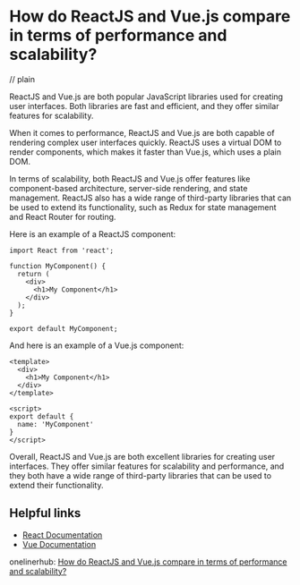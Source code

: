 # How do ReactJS and Vue.js compare in terms of performance and scalability?
// plain

ReactJS and Vue.js are both popular JavaScript libraries used for creating user interfaces. Both libraries are fast and efficient, and they offer similar features for scalability.

When it comes to performance, ReactJS and Vue.js are both capable of rendering complex user interfaces quickly. ReactJS uses a virtual DOM to render components, which makes it faster than Vue.js, which uses a plain DOM.

In terms of scalability, both ReactJS and Vue.js offer features like component-based architecture, server-side rendering, and state management. ReactJS also has a wide range of third-party libraries that can be used to extend its functionality, such as Redux for state management and React Router for routing.

Here is an example of a ReactJS component:

```
import React from 'react';

function MyComponent() {
  return (
    <div>
      <h1>My Component</h1>
    </div>
  );
}

export default MyComponent;
```

And here is an example of a Vue.js component:

```
<template>
  <div>
    <h1>My Component</h1>
  </div>
</template>

<script>
export default {
  name: 'MyComponent'
}
</script>
```

Overall, ReactJS and Vue.js are both excellent libraries for creating user interfaces. They offer similar features for scalability and performance, and they both have a wide range of third-party libraries that can be used to extend their functionality.

## Helpful links

- [React Documentation](https://reactjs.org/docs/getting-started.html)
- [Vue Documentation](https://vuejs.org/v2/guide/)

onelinerhub: [How do ReactJS and Vue.js compare in terms of performance and scalability?](https://onelinerhub.com/reactjs/how-do-reactjs-and-vue-js-compare-in-terms-of-performance-and-scalability)